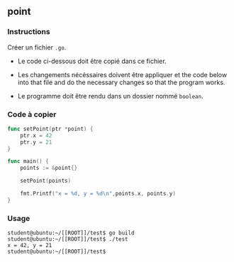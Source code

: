 ## point

### Instructions

Créer un fichier `.go`.

-   Le code ci-dessous doit être copié dans ce fichier.

-   Les changements nécéssaires doivent être appliquer et the code below into that file
    and do the necessary changes so that the program works.

-   Le programme doit être rendu dans un dossier nommé `boolean`.

### Code à copier

```go
func setPoint(ptr *point) {
	ptr.x = 42
	ptr.y = 21
}

func main() {
	points := &point{}

	setPoint(points)

	fmt.Printf("x = %d, y = %d\n",points.x, points.y)
}
```

### Usage

```console
student@ubuntu:~/[[ROOT]]/test$ go build
student@ubuntu:~/[[ROOT]]/test$ ./test
x = 42, y = 21
student@ubuntu:~/[[ROOT]]/test$
```
